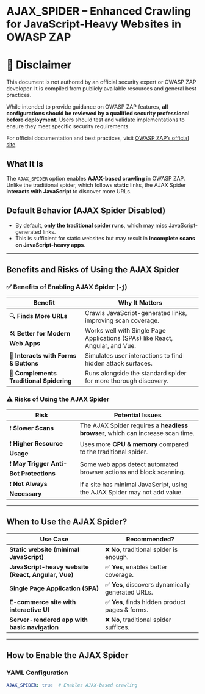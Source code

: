 # AJAX_SPIDER – Enhanced Crawling for JavaScript-Heavy Websites in OWASP ZAP

# 📌 Disclaimer  

This document is not authored by an official security expert or OWASP ZAP developer. It is compiled from publicly available resources and general best practices.  

While intended to provide guidance on OWASP ZAP features, **all configurations should be reviewed by a qualified security professional before deployment.** Users should test and validate implementations to ensure they meet specific security requirements.  

For official documentation and best practices, visit [OWASP ZAP’s official site](https://www.zaproxy.org/).  

## What It Is  
The `AJAX_SPIDER` option enables **AJAX-based crawling** in OWASP ZAP.  
Unlike the traditional spider, which follows **static** links, the AJAX Spider **interacts with JavaScript** to discover more URLs.

## **Default Behavior (AJAX Spider Disabled)**
- By default, **only the traditional spider runs**, which may miss JavaScript-generated links.
- This is sufficient for static websites but may result in **incomplete scans on JavaScript-heavy apps**.

---

## **Benefits and Risks of Using the AJAX Spider**
### ✅ **Benefits of Enabling AJAX Spider (`-j`)**
| **Benefit** | **Why It Matters** |
|------------|--------------------|
| 🔍 **Finds More URLs** | Crawls JavaScript-generated links, improving scan coverage. |
| 🛠️ **Better for Modern Web Apps** | Works well with Single Page Applications (SPAs) like React, Angular, and Vue. |
| 🔄 **Interacts with Forms & Buttons** | Simulates user interactions to find hidden attack surfaces. |
| 🚀 **Complements Traditional Spidering** | Runs alongside the standard spider for more thorough discovery. |

### ⚠️ **Risks of Using the AJAX Spider**
| **Risk** | **Potential Issues** |
|------------|--------------------|
| ❗ **Slower Scans** | The AJAX Spider requires a **headless browser**, which can increase scan time. |
| ❗ **Higher Resource Usage** | Uses more **CPU & memory** compared to the traditional spider. |
| ❗ **May Trigger Anti-Bot Protections** | Some web apps detect automated browser actions and block scanning. |
| ❗ **Not Always Necessary** | If a site has minimal JavaScript, using the AJAX Spider may not add value. |

---

## **When to Use the AJAX Spider?**
| **Use Case** | **Recommended?** |
|-------------|------------------|
| **Static website (minimal JavaScript)** | ❌ **No**, traditional spider is enough. |
| **JavaScript-heavy website (React, Angular, Vue)** | ✅ **Yes**, enables better coverage. |
| **Single Page Application (SPA)** | ✅ **Yes**, discovers dynamically generated URLs. |
| **E-commerce site with interactive UI** | ✅ **Yes**, finds hidden product pages & forms. |
| **Server-rendered app with basic navigation** | ❌ **No**, traditional spider suffices. |

---

## **How to Enable the AJAX Spider**
### **YAML Configuration**
```yaml
AJAX_SPIDER: true  # Enables AJAX-based crawling
